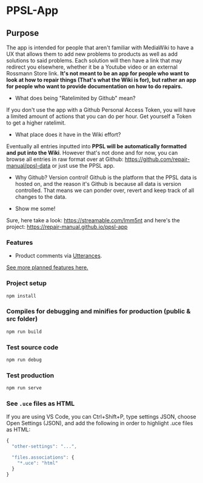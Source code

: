 # PPSL-App

## Purpose
The app is intended for people that aren't familiar with MediaWiki to have a UX that allows them to add new problems to products as well as add solutions to said problems. Each solution will then have a link that may redirect you elsewhere, whether it be a Youtube video or an external Rossmann Store link. **It's not meant to be an app for people who want to look at how to repair things (That's what the Wiki is for), but rather an app for people who want to provide documentation on how to do repairs.**

* What does being "Ratelimited by Github" mean?

If you don't use the app with a Github Personal Access Token, you will have a limited amount of actions that you can do per hour. Get yourself a Token to get a higher ratelimit.

* What place does it have in the Wiki effort?

Eventually all entries inputted into **PPSL will be automatically formatted and put into the Wiki**. However that's not done and for now, you can browse all entries in raw format over at Github: <https://github.com/repair-manual/ppsl-data> or just use the PPSL app.

* Why Github?
Version control! Github is the platform that the PPSL data is hosted on, and the reason it's Github is because all data is version controlled. That means we can ponder over, revert and keep track of all changes to the data.

* Show me some!

Sure, here take a look: https://streamable.com/lmm5nt and here's the project: https://repair-manual.github.io/ppsl-app

### Features

* Product comments via [Utterances](https://utteranc.es/).

[See more planned features here.](https://github.com/orgs/repair-manual/projects/1)

### Project setup
```sh
npm install
```

### Compiles for debugging and minifies for production (public & src folder)
```sh
npm run build
```

### Test source code
```sh
npm run debug
```

### Test production
```sh
npm run serve
```

### See `.uce` files as HTML

If you are using VS Code, you can Ctrl+Shift+P, type settings JSON, choose Open Settings (JSON), and add the following in order to highlight .uce files as HTML:

```js
{
  "other-settings": "...",

  "files.associations": {
    "*.uce": "html"
  }
}
```
